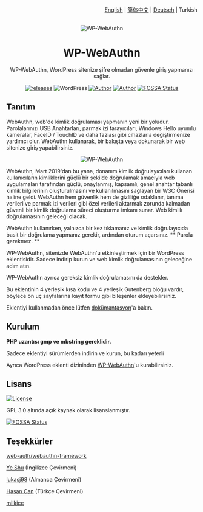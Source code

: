 <div align="right"><a title="English" href="https://github.com/yrccondor/wp-webauthn/blob/master/README.md">English</a> | <a title="Simplified Chinese" href="https://github.com/yrccondor/wp-webauthn/blob/master/README/zh_CN.md">简体中文</a> | <a title="German" href="https://github.com/yrccondor/wp-webauthn/blob/master/README/de_DE.md">Deutsch</a> | Turkish</div>

<br>

<p align="center">
<img src="https://acdn.flyhigher.top/gh-wwa-logo.png" alt="WP-WebAuthn">
</p>

<h1 align="center">WP-WebAuthn</h1>

<p align="center">WP-WebAuthn, WordPress sitenize şifre olmadan güvenle giriş yapmanızı sağlar.</p>

<p align="center"><a href="https://github.com/yrccondor/wp-webauthn/releases"><img alt="releases" src="https://img.shields.io/github/release/yrccondor/wp-webauthn.svg"/></a>
<img alt="WordPress" src="https://img.shields.io/badge/WordPress-5.0%2B-blue.svg"/>
<a href="https://axton.cc"><img alt="Author" src="https://img.shields.io/badge/author-Axton-red.svg"/></a>
<a href="https://flyhigher.top"><img alt="Author" src="https://img.shields.io/badge/made%20with-%e2%9d%a4-ff69b4.svg"/></a>
<a href="https://app.fossa.io/projects/git%2Bgithub.com%2Fyrccondor%2Fwp-webauthn?ref=badge_shield"><img alt="FOSSA Status" src="https://app.fossa.io/api/projects/git%2Bgithub.com%2Fyrccondor%2Fwp-webauthn.svg?type=shield"/></a></p>

## Tanıtım

WebAuthn, web'de kimlik doğrulaması yapmanın yeni bir yoludur. Parolalarınızı USB Anahtarları, parmak izi tarayıcıları, Windows Hello uyumlu kameralar, FaceID / TouchID ve daha fazlası gibi cihazlarla değiştirmenize yardımcı olur. WebAuthn kullanarak, bir bakışta veya dokunarak bir web sitenize giriş yapabilirsiniz.

<p align="center">
<img src="https://acdn.flyhigher.top/gh-wwa-win-hello.png" alt="WP-WebAuthn">
</p>

WebAuthn, Mart 2019'dan bu yana, donanım kimlik doğrulayıcıları kullanan kullanıcıların kimliklerini güçlü bir şekilde doğrulamak amacıyla web uygulamaları tarafından güçlü, onaylanmış, kapsamlı, genel anahtar tabanlı kimlik bilgilerinin oluşturulmasını ve kullanılmasını sağlayan bir W3C Önerisi haline geldi. WebAuthn hem güvenlik hem de gizliliğe odaklanır, tanıma verileri ve parmak izi verileri gibi özel verileri aktarmak zorunda kalmadan güvenli bir kimlik doğrulama süreci oluşturma imkanı sunar. Web kimlik doğrulamasının geleceği olacak.

WebAuthn kullanırken, yalnızca bir kez tıklamanız ve kimlik doğrulayıcıda basit bir doğrulama yapmanız gerekir, ardından oturum açarsınız. ** Parola gerekmez. **

WP-WebAuthn, sitenizde WebAuthn'u etkinleştirmek için bir WordPress eklentisidir. Sadece indirip kurun ve web kimlik doğrulamasının geleceğine adım atın.

WP-WebAuthn ayrıca gereksiz kimlik doğrulamasını da destekler.

Bu eklentinin 4 yerleşik kısa kodu ve 4 yerleşik Gutenberg bloğu vardır, böylece ön uç sayfalarına kayıt formu gibi bileşenler ekleyebilirsiniz.

Eklentiyi kullanmadan önce lütfen [dokümantasyon](http://doc.flyhigher.top/wp-webauthn)'a bakın.

## Kurulum

**PHP uzantısı gmp ve mbstring gereklidir.**

Sadece eklentiyi sürümlerden indirin ve kurun, bu kadarı yeterli

Ayrıca WordPress eklenti dizininden [WP-WebAuthn](https://wordpress.org/plugins/wp-webauthn/)'u kurabilirsiniz.

## Lisans

<a href="https://github.com/yrccondor/wp-webauthn/blob/master/LICENSE"><img alt="License" src="https://img.shields.io/badge/license-GPL%20V3.0-orange.svg"/></a>

GPL 3.0 altında açık kaynak olarak lisanslanmıştır.


[![FOSSA Status](https://app.fossa.io/api/projects/git%2Bgithub.com%2Fyrccondor%2Fwp-webauthn.svg?type=large)](https://app.fossa.io/projects/git%2Bgithub.com%2Fyrccondor%2Fwp-webauthn?ref=badge_large)

## Teşekkürler

[web-auth/webauthn-framework](https://github.com/web-auth/webauthn-framework)

[Ye Shu](https://github.com/yechs) (İngilizce Çevirmeni)

[lukasj98](https://github.com/lukasj98) (Almanca Çevirmeni)

[Hasan Can](https://github.com/sn0bzy) (Türkçe Çevirmeni)

[milkice](https://github.com/milkice233)


